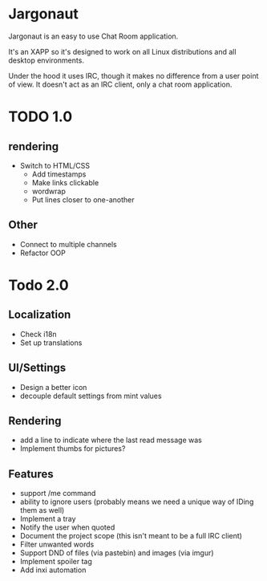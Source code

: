 # Jargonaut

Jargonaut is an easy to use Chat Room application.

It's an XAPP so it's designed to work on all Linux distributions and all desktop environments.

Under the hood it uses IRC, though it makes no difference from a user point of view. It doesn't act as an IRC client, only a chat room application.

# TODO 1.0

## rendering

- Switch to HTML/CSS
	- Add timestamps
	- Make links clickable
	- wordwrap
	- Put lines closer to one-another

## Other

- Connect to multiple channels
- Refactor OOP

# Todo 2.0

## Localization

- Check i18n
- Set up translations

## UI/Settings

- Design a better icon
- decouple default settings from mint values

## Rendering

- add a line to indicate where the last read message was
- Implement thumbs for pictures?

## Features

- support /me command
- ability to ignore users (probably means we need a unique way of IDing them as well)
- Implement a tray
- Notify the user when quoted
- Document the project scope (this isn't meant to be a full IRC client)
- Filter unwanted words
- Support DND of files (via pastebin) and images (via imgur)
- Implement spoiler tag
- Add inxi automation